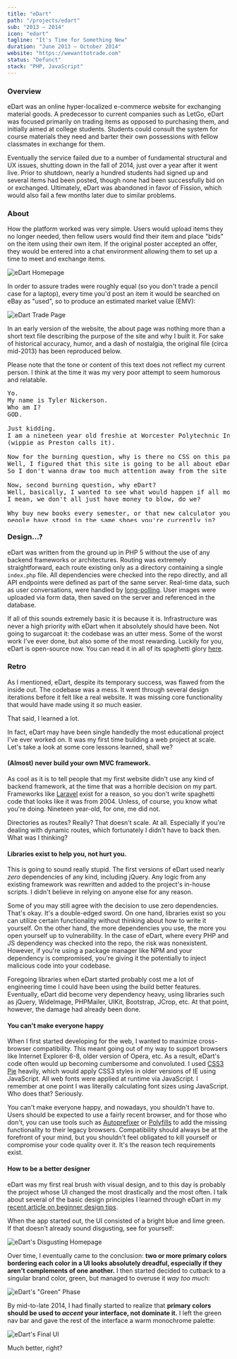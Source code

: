 ```yaml
---
title: "eDart"
path: "/projects/edart"
sub: "2013 – 2014"
icon: "edart"
tagline: "It's Time for Something New"
duration: "June 2013 – October 2014"
website: "https://wewanttotrade.com"
status: "Defunct"
stack: "PHP, JavaScript"
---
```


### Overview

eDart was an online hyper-localized e-commerce website for exchanging material goods. A predecessor to current companies such as LetGo, eDart was focused primarily on trading items as opposed to purchasing them, and initially aimed at college students. Students could consult the system for course materials they need and barter their own possessions with fellow classmates in exchange for them.

Eventually the service failed due to a number of fundamental structural and UX issues, shutting down in the fall of 2014, just over a year after it went live. Prior to shutdown, nearly a hundred students had signed up and several items had been posted, though none had been successfully bid on or exchanged. Ultimately, eDart was abandoned in favor of Fission, which would also fail a few months later due to similar problems.

### About

How the platform worked was very simple. Users would upload items they no longer needed, then fellow users would find their item and place "bids" on the item using their own item. If the original poster accepted an offer, they would be entered into a chat environment allowing them to set up a time to meet and exchange items.

![eDart Homepage](../../images/pics/edart-1.png "eDart's home feed, late 2014")

In order to assure trades were roughly equal (so you don't trade a pencil case for a laptop), every time you'd post an item it would be searched on eBay as "used", so to produce an estimated market value (EMV):

![eDart Trade Page](../../images/pics/edart-2.png "Late iteration of an item listing, highlighting the estimated market value (EMV) feature")

In an early version of the website, the about page was nothing more than a short text file describing the purpose of the site and why I built it. For sake of historical accuracy, humor, and a dash of nostalgia, the original file (circa mid-2013) has been reproduced below.

Please note that the tone or content of this text does not reflect my current person. I think at the time it was my very poor attempt to seem humorous and relatable.

<pre style="max-height: 300px">
Yo.
My name is Tyler Nickerson.
Who am I?
GOD.

Just kidding.
I am a nineteen year old freshie at Worcester Polytechnic Institute in Worcester, MA.
(wippie as Preston calls it).

Now for the burning question, why is there no CSS on this page?
Well, I figured that this site is going to be all about eDart, not me.
So I don't wanna draw too much attention away from the site I made.

Now, second burning question, why eDart?
Well, basically, I wanted to see what would happen if all monetary transaction was removed from society.
I mean, we don't all just have money to blow, do we?

Why buy new books every semester, or that new calculator you need, or that new binder, when
people have stood in the same shoes you're currently in?
You can just borrow from them.

But, to keep it fair, you need to offer something in return.
But not everyone wants to just give up their stuff for someone
else's hand-me-downs. So that's why users can opt to have their stuff returned eventually.

And that's how the concept of loan-based trading was invented
(true story, kids!)

Or not.
If you want to give away your stuff, you can.
That's an option too.

All up to you, kid.

PS: Quick shoutout to Preston Mueller for helping with some of the server config, and WideImage and JCrop for their ever-so-userful PHP and JS libraries for me to use. That is all.
</pre>

### Design...?

eDart was written from the ground up in PHP 5 without the use of any backend frameworks or architectures. Routing was extremely straightforward, each route existing only as a directory containing a single `index.php` file. All dependencies were checked into the repo directly, and all API endpoints were defined as part of the same server. Real-time data, such as user conversations, were handled by [long-polling](https://www.pubnub.com/blog/2014-12-01-http-long-polling/). User images were uploaded via form data, then saved on the server and referenced in the database.

If all of this sounds extremely basic it is because it is. Infrastructure was never a high priority with eDart when it absolutely should have been. Not going to sugarcoat it: the codebase was an utter mess. Some of the worst work I've ever done, but also some of the most rewarding. Luckily for you, eDart is open-source now. You can read it in all of its spaghetti glory [here](https://github.com/Nickersoft/eDart).

### Retro

As I mentioned, eDart, despite its temporary success, was flawed from the inside out. The codebase was a mess. It went through several design iterations before it felt like a real website. It was missing core functionality that would have made using it _so_ much easier.

That said, I learned a lot.

In fact, eDart may have been single handedly the most educational project I've ever worked on. It was my first time building a web project at scale. Let's take a look at some core lessons learned, shall we?

#### (Almost) never build your own MVC framework.

As cool as it is to tell people that my first website didn't use any kind of backend framework, at the time that was a horrible decision on my part. Frameworks like [Laravel](https://laravel.com/) exist for a reason, so you don't write spaghetti code that looks like it was from 2004. Unless, of course, you know what you're doing. Nineteen year-old, for one, me did not.

Directories as routes? Really? That doesn't scale. At all. Especially if you're dealing with dynamic routes, which fortunately I didn't have to back then. What was I thinking?

#### Libraries exist to help you, not hurt you.

This is going to sound really stupid. The first versions of eDart used nearly _zero_ dependencies of any kind, including jQuery. Any logic from any existing framework was rewritten and added to the project's in-house scripts. I didn't believe in relying on anyone else for any reason.

Some of you may still agree with the decision to use zero dependencies. That's okay. It's a double-edged sword. On one hand, libraries exist so you can utilize certain functionality without thinking about how to write it yourself. On the other hand, the more dependencies you use, the more you open yourself up to vulnerability. In the case of eDart, where every PHP and JS dependency was checked into the repo, the risk was nonexistent. However, if you're using a package manager like NPM and your dependency is compromised, you're giving it the potentially to inject malicious code into your codebase.

Foregoing libraries when eDart started probably cost me a lot of engineering time I could have been using the build better features. Eventually, eDart did become very dependency heavy, using libraries such as jQuery, WideImage, PHPMailer, UIKit, Bootstrap, JCrop, etc. At that point, however, the damage had already been done.

#### You can't make everyone happy

When I first started developing for the web, I wanted to maximize cross-browser compatibility. This meant going out of my way to support browsers like Internet Explorer 6-8, older version of Opera, etc. As a result, eDart's code often would up becoming cumbersome and convoluted. I used [CSS3 Pie](http://css3pie.com/) heavily, which would apply CSS3 styles in older versions of IE using JavaScript. All web fonts were applied at runtime via JavaScript. I remember at one point I was literally calculating font sizes using JavaScript. Who does that? Seriously.

You can't make everyone happy, and nowadays, you shouldn't have to. Users should be expected to use a fairly recent browser, and for those who don't, you can use tools such as [Autoprefixer](https://github.com/postcss/autoprefixer) or [Polyfills](https://polyfill.io/v2/docs/) to add the missing functionality to their legacy browsers. Compatibility should always be at the forefront of your mind, but you shouldn't feel obligated to kill yourself or compromise your code quality over it. It's the reason tech requirements exist.

#### How to be a better designer

eDart was my first real brush with visual design, and to this day is probably the project whose UI changed the most drastically and the most often. I talk about several of the basic design principles I learned through eDart in my [recent article on beginner design tips](http://localhost:8000/publications/designing-as-a-developer-in-2018).

When the app started out, the UI consisted of a bright blue and lime green. If that doesn't already sound disgusting, see for yourself:

![eDart's Disgusting Homepage](../../images/pics/edart-3.png "If you can't tell, Windows XP was a big inspiration of mine. It was terrible intuition.")

Over time, I eventually came to the conclusion: **two or more primary colors bordering each color in a UI looks absolutely dreadful, especially if they aren't complements of one another.** I then started decided to cutback to a singular brand color, green, but managed to overuse it _way too much_:

![eDart's "Green" Phase](../../images/pics/edart-4.png "During eDart's 'green' phase, it looked like it could pass for the personal homepage of Kermit the Frog.")

By mid-to-late 2014, I had finally started to realize that **primary colors should be used to _accent_ your interface, not dominate it.** I left the green nav bar and gave the rest of the interface a warm monochrome palette:

![eDart's Final UI](../../images/pics/edart-5.png "By the end of its life, the eDart UI looked passable. Still was not a huge fan of the bright yellow logo, though.")

Much better, right?
